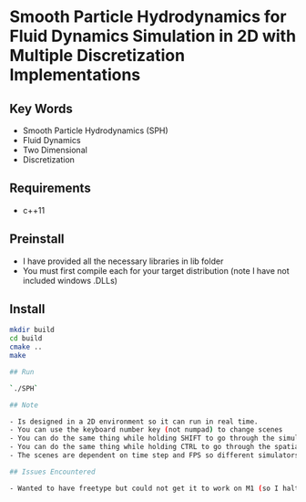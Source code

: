 # Smooth Particle Hydrodynamics for Fluid Dynamics Simulation in 2D with Multiple Discretization Implementations

## Key Words

- Smooth Particle Hydrodynamics (SPH)
- Fluid Dynamics
- Two Dimensional
- Discretization

## Requirements

- c++11

## Preinstall

- I have provided all the necessary libraries in lib folder
- You must first compile each for your target distribution (note I have not included windows .DLLs)

## Install

```bash
mkdir build
cd build
cmake ..
make

## Run

`./SPH`

## Note

- Is designed in a 2D environment so it can run in real time.
- You can use the keyboard number key (not numpad) to change scenes
- You can do the same thing while holding SHIFT to go through the simulators
- You can do the same thing while holding CTRL to go through the spatial discretizations
- The scenes are dependent on time step and FPS so different simulators have different effects, do tweak the scene settings to obtain the desired result

## Issues Encountered

- Wanted to have freetype but could not get it to work on M1 (so I halted development) using ImGui instead
```

